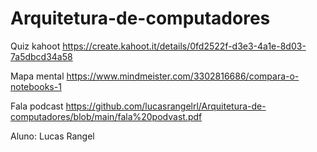 # Arquitetura-de-computadores

Quiz kahoot https://create.kahoot.it/details/0fd2522f-d3e3-4a1e-8d03-7a5dbcd34a58

Mapa mental https://www.mindmeister.com/3302816686/compara-o-notebooks-1

Fala podcast https://github.com/lucasrangelrl/Arquitetura-de-computadores/blob/main/fala%20podvast.pdf




Aluno: Lucas Rangel